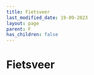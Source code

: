 ```yaml
---
title: Fietsveer
last_modified_date: 19-09-2023
layout: page
parent: F
has_children: false
---
```


Fietsveer
=========

